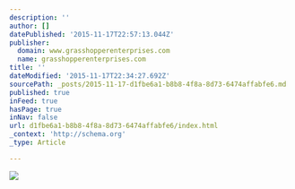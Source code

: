 ```yaml
---
description: ''
author: []
datePublished: '2015-11-17T22:57:13.044Z'
publisher:
  domain: www.grasshopperenterprises.com
  name: grasshopperenterprises.com
title: ''
dateModified: '2015-11-17T22:34:27.692Z'
sourcePath: _posts/2015-11-17-d1fbe6a1-b8b8-4f8a-8d73-6474affabfe6.md
published: true
inFeed: true
hasPage: true
inNav: false
url: d1fbe6a1-b8b8-4f8a-8d73-6474affabfe6/index.html
_context: 'http://schema.org'
_type: Article

---
```

![](http://www.grasshopperenterprises.com/wp-content/uploads/2015/07/ge_logo2.jpg)